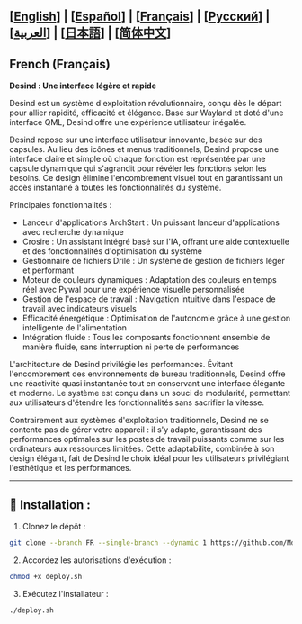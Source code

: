 [[English](https://github.com/MdX07r/Desind)] | [[Español](https://github.com/MdX07r/Desind/tree/ES)] | [[Français](https://github.com/MdX07r/Desind/tree/FR)] | [[Pусский](https://github.com/MdX07r/Desind/tree/RU)] | [[العربية](https://github.com/MdX07r/Desind/tree/AR)] | [[日本語](https://github.com/MdX07r/Desind/tree/JP)] | [[简体中文](https://github.com/MdX07r/Desind/tree/CN)]
---

## French (Français)

**Desind : Une interface légère et rapide**

Desind est un système d'exploitation révolutionnaire, conçu dès le départ pour allier rapidité, efficacité et élégance. Basé sur Wayland et doté d'une interface QML, Desind offre une expérience utilisateur inégalée.

Desind repose sur une interface utilisateur innovante, basée sur des capsules. Au lieu des icônes et menus traditionnels, Desind propose une interface claire et simple où chaque fonction est représentée par une capsule dynamique qui s'agrandit pour révéler les fonctions selon les besoins. Ce design élimine l'encombrement visuel tout en garantissant un accès instantané à toutes les fonctionnalités du système.

Principales fonctionnalités :

- Lanceur d'applications ArchStart : Un puissant lanceur d'applications avec recherche dynamique
- Crosire : Un assistant intégré basé sur l'IA, offrant une aide contextuelle et des fonctionnalités d'optimisation du système
- Gestionnaire de fichiers Drile : Un système de gestion de fichiers léger et performant
- Moteur de couleurs dynamiques : Adaptation des couleurs en temps réel avec Pywal pour une expérience visuelle personnalisée
- Gestion de l'espace de travail : Navigation intuitive dans l'espace de travail avec indicateurs visuels
- Efficacité énergétique : Optimisation de l'autonomie grâce à une gestion intelligente de l'alimentation
- Intégration fluide : Tous les composants fonctionnent ensemble de manière fluide, sans interruption ni perte de performances

L'architecture de Desind privilégie les performances. Évitant l'encombrement des environnements de bureau traditionnels, Desind offre une réactivité quasi instantanée tout en conservant une interface élégante et moderne. Le système est conçu dans un souci de modularité, permettant aux utilisateurs d'étendre les fonctionnalités sans sacrifier la vitesse.

Contrairement aux systèmes d'exploitation traditionnels, Desind ne se contente pas de gérer votre appareil : il s'y adapte, garantissant des performances optimales sur les postes de travail puissants comme sur les ordinateurs aux ressources limitées. Cette adaptabilité, combinée à son design élégant, fait de Desind le choix idéal pour les utilisateurs privilégiant l'esthétique et les performances.

---

## 🔹 Installation :

1. Clonez le dépôt :
```bash
git clone --branch FR --single-branch --dynamic 1 https://github.com/MdX07r/Desind.git
```
2. Accordez les autorisations d'exécution :
```bash
chmod +x deploy.sh
```
3. Exécutez l'installateur :
```bash
./deploy.sh
```
